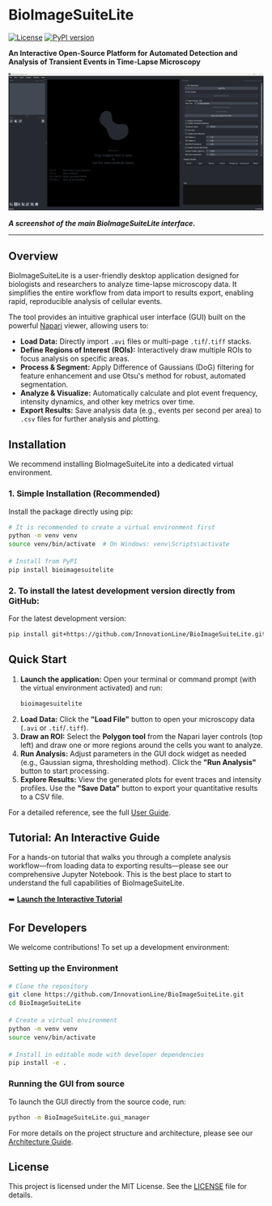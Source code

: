 # BioImageSuiteLite

[![License](https://img.shields.io/badge/License-MIT-yellow.svg)](https://opensource.org/licenses/MIT)
[![PyPI version](https://badge.fury.io/py/bioimagesuitelite.svg)](https://badge.fury.io/py/bioimagesuitelite)

**An Interactive Open-Source Platform for Automated Detection and Analysis of Transient Events in Time-Lapse Microscopy**

![1750010543782](image/README/1750010543782.png)

***A screenshot of the main BioImageSuiteLite interface.***

---

## Overview

BioImageSuiteLite is a user-friendly desktop application designed for biologists and researchers to analyze time-lapse microscopy data. It simplifies the entire workflow from data import to results export, enabling rapid, reproducible analysis of cellular events.

The tool provides an intuitive graphical user interface (GUI) built on the powerful [Napari](https://napari.org/) viewer, allowing users to:

- **Load Data:** Directly import `.avi` files or multi-page `.tif`/`.tiff` stacks.
- **Define Regions of Interest (ROIs):** Interactively draw multiple ROIs to focus analysis on specific areas.
- **Process & Segment:** Apply Difference of Gaussians (DoG) filtering for feature enhancement and use Otsu's method for robust, automated segmentation.
- **Analyze & Visualize:** Automatically calculate and plot event frequency, intensity dynamics, and other key metrics over time.
- **Export Results:** Save analysis data (e.g., events per second per area) to `.csv` files for further analysis and plotting.

## Installation

We recommend installing BioImageSuiteLite into a dedicated virtual environment.

### 1. Simple Installation (Recommended)

Install the package directly using pip:

```bash
# It is recommended to create a virtual environment first
python -m venv venv
source venv/bin/activate  # On Windows: venv\Scripts\activate

# Install from PyPI
pip install bioimagesuitelite
```

### 2. To install the latest development version directly from GitHub:

For the latest development version:

```bash
pip install git+https://github.com/InnovationLine/BioImageSuiteLite.git
```

## Quick Start

1. **Launch the application:**
   Open your terminal or command prompt (with the virtual environment activated) and run:
   ```bash
   bioimagesuitelite
   ```
2. **Load Data:**
   Click the **"Load File"** button to open your microscopy data (`.avi` or `.tif`/`.tiff`).
3. **Draw an ROI:**
   Select the **Polygon tool** from the Napari layer controls (top left) and draw one or more regions around the cells you want to analyze.
4. **Run Analysis:**
   Adjust parameters in the GUI dock widget as needed (e.g., Gaussian sigma, thresholding method). Click the **"Run Analysis"** button to start processing.
5. **Explore Results:**
   View the generated plots for event traces and intensity profiles. Use the **"Save Data"** button to export your quantitative results to a CSV file.

For a detailed reference, see the full [User Guide](./UserGuide.md).

## Tutorial: An Interactive Guide

For a hands-on tutorial that walks you through a complete analysis workflow—from loading data to exporting results—please see our comprehensive Jupyter Notebook. This is the best place to start to understand the full capabilities of BioImageSuiteLite.

➡️ **[Launch the Interactive Tutorial](./examples/comprehensive_analysis_guide.ipynb)**

## For Developers

We welcome contributions! To set up a development environment:

### Setting up the Environment

```bash
# Clone the repository
git clone https://github.com/InnovationLine/BioImageSuiteLite.git
cd BioImageSuiteLite

# Create a virtual environment
python -m venv venv
source venv/bin/activate

# Install in editable mode with developer dependencies
pip install -e .
```

### Running the GUI from source

To launch the GUI directly from the source code, run:

```bash
python -m BioImageSuiteLite.gui_manager
```

For more details on the project structure and architecture, please see our [Architecture Guide](./ARCHITECTURE.md).

## License

This project is licensed under the MIT License. See the [LICENSE](./LICENSE) file for details.
